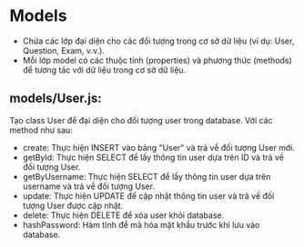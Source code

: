 # Models
- Chứa các lớp đại diện cho các đối tượng trong cơ sở dữ liệu (ví dụ: User, Question, Exam, v.v.). 
- Mỗi lớp model có các thuộc tính (properties) và phương thức (methods) để tương tác với dữ liệu trong cơ sở dữ liệu.

## models/User.js:
Tạo class User để đại diện cho đối tượng user trong database. Với các method như sau:
- create: Thực hiện INSERT vào bảng "User" và trả về đối tượng User mới.
- getById: Thực hiện SELECT để lấy thông tin user dựa trên ID và trả về đối tượng User.
- getByUsername: Thực hiện SELECT để lấy thông tin user dựa trên username và trả về đối tượng User.
- update: Thực hiện UPDATE để cập nhật thông tin user và trả về đối tượng User được cập nhật.
- delete: Thực hiện DELETE để xóa user khỏi database.
- hashPassword: Hàm tĩnh để mã hóa mật khẩu trước khi lưu vào database.